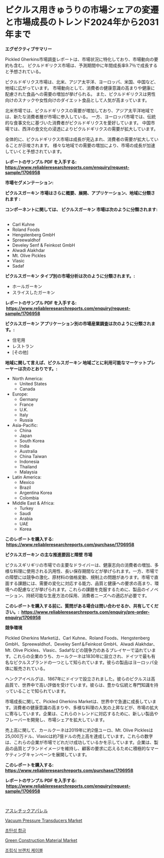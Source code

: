 <p><h1>ピクルス用きゅうりの市場シェアの変遷と市場成長のトレンド2024年から2031年まで</h1></p><p><strong>エグゼクティブサマリー</strong></p>
<p><p>Pickled Gherkins市場調査レポートは、市場状況に特化しており、市場動向の要約も含む。 ピクルドギリクス市場は、予測期間中に年間成長率9.7％で成長すると予想されている。</p><p>ピクルドギリクス市場は、北米、アジア太平洋、ヨーロッパ、米国、中国など、地域に広がっています。 市場動向として、消費者の健康意識の高まりや健康に配慮された食品への需要の増加が挙げられる。 また、ピクルドギリクスは男性向けのスナックや女性向けのダイエット食品として人気が高まっています。</p><p>北米市場では、ピクルドギリクスの需要が増加しており、アジア太平洋地域では、新たな消費者層が市場に参入している。 一方、ヨーロッパ市場では、伝統的な食事文化に基づいた消費者がピクルドギリクスを愛好しています。 中国市場では、西洋の食文化の浸透によりピクルドギリクスの需要が拡大しています。</p><p>全体的に、ピクルドギリクス市場は成長が見込まれ、消費者の需要が拡大していることが示唆されます。 様々な地域での需要の増加により、市場の成長が加速していくと予想されています。</p></p>
<p><strong>レポートのサンプル PDF を入手する: <a href="https://www.reliableresearchreports.com/enquiry/request-sample/1706958">https://www.reliableresearchreports.com/enquiry/request-sample/1706958</a></strong></p>
<p><strong>市場セグメンテーション:</strong></p>
<p><strong> ピクルスガーキン 市場はさらに概要、展開、アプリケーション、地域に分類されます :</strong></p>
<p><strong>コンポーネントに関しては、 ピクルスガーキン 市場は次のように分類されます: &nbsp;</strong></p>
<p><ul><li>Carl Kuhne</li><li>Roland Foods</li><li>Hengstenberg GmbH</li><li>Spreewaldhof</li><li>Develey Senf & Feinkost GmbH</li><li>Alwadi Alakhdar</li><li>Mt. Olive Pickles</li><li>Vlasic</li><li>Sadaf</li></ul></p>
<p><strong> ピクルスガーキン タイプ別の市場分析は次のように分類されます。:</strong></p>
<p><ul><li>ホールガーキン</li><li>スライスしたガーキン</li></ul></p>
<p><strong>レポートのサンプル PDF を入手する: &nbsp;<a href="https://www.reliableresearchreports.com/enquiry/request-sample/1706958">https://www.reliableresearchreports.com/enquiry/request-sample/1706958</a></strong></p>
<p><strong> ピクルスガーキン アプリケーション別の市場産業調査は次のように分類されます。:</strong></p>
<p><ul><li>住宅用</li><li>レストラン</li><li>[その他]</li></ul></p>
<p><strong>地域に関して言えば、ピクルスガーキン 地域ごとに利用可能なマーケットプレーヤーは次のとおりです。:</strong></p>
<p><ul>
    <li>
        North America:
        <ul>
            <li>United States</li>
            <li>Canada</li>
        </ul>
    </li>
    <li>
        Europe:
        <ul>
            <li>Germany</li>
            <li>France</li>
            <li>U.K.</li>
            <li>Italy</li>
            <li>Russia</li>
        </ul>
    </li>
    <li>
        Asia-Pacific:
        <ul>
            <li>China</li>
            <li>Japan</li>
            <li>South Korea</li>
            <li>India</li>
            <li>Australia</li>
            <li>China Taiwan</li>
            <li>Indonesia</li>
            <li>Thailand</li>
            <li>Malaysia</li>
        </ul>
    </li>
    <li>
        Latin America:
        <ul>
            <li>Mexico</li>
            <li>Brazil</li>
            <li>Argentina Korea</li>
            <li>Colombia</li>
        </ul>
    </li>
    <li>
        Middle East & Africa:
        <ul>
            <li>Turkey</li>
            <li>Saudi</li>
            <li>Arabia</li>
            <li>UAE</li>
            <li>Korea</li>
        </ul>
    </li>
    </ul></p>
<p><strong>このレポートを購入する: &nbsp;<a href="https://www.reliableresearchreports.com/purchase/1706958">https://www.reliableresearchreports.com/purchase/1706958</a></strong></p>
<p><strong>ピクルスガーキン の主な推進要因と障壁 市場</strong></p>
<p><p>ピクルスギリギリの市場での主要なドライバーは、健康志向の消費者の増加、多様な料理に使用される汎用性、長い保存期間などが挙げられます。一方、市場での障壁には競争の激化、原材料の価格変動、規制上の問題があります。市場で直面する課題には、需要の変化に対応する能力、品質と健康への要求の高まり、環境への配慮などが挙げられます。これらの課題を克服するために、製品のイノベーション、持続可能な生産方法の採用、消費者ニーズへの適応が必要です。</p></p>
<p><strong>このレポートを購入する前に、質問がある場合は問い合わせるか、共有してください。:&nbsp; <a href="https://www.reliableresearchreports.com/enquiry/pre-order-enquiry/1706958">https://www.reliableresearchreports.com/enquiry/pre-order-enquiry/1706958</a></strong></p>
<p><strong>競争環境</strong></p>
<p><p>Pickled Gherkins Marketは、Carl Kuhne、Roland Foods、Hengstenberg GmbH、Spreewaldhof、Develey Senf＆Feinkost GmbH、Alwadi Alakhdar、Mt. Olive Pickles、Vlasic、Sadafなどの競争力のあるプレイヤーで溢れています。これらの企業のうち、カールクーネは1830年に設立され、ドイツで最も有名なピクルスブランドの一つとして知られています。彼らの製品はヨーロッパ全体に販売されている。</p><p>ヘンクアイベルグは、1867年にドイツで設立されました。彼らのピクルスは高品質で、世界中で高い評価を受けています。彼らは、豊かな伝統と専門知識を持っていることで知られています。</p><p>市場成長に関して、Pickled Gherkins Marketは、世界中で急速に成長しています。消費者の健康意識の高まりや、多様な料理の人気の上昇などが、市場の拡大に寄与しています。企業は、これらのトレンドに対応するために、新しい製品やフレーバーを開発し、市場シェアを拡大しています。</p><p>売上高に関して、カールクーネは2019年に約2億ユーロ、Mt. Olive Picklesは25,000万ドル、Vlasicは約7億ドルの売上高を達成しています。これらの数字は、これらの企業が市場でどれだけ成功しているかを示しています。企業は、製品の品質とブランドイメージを維持し、顧客の要求に応えるために積極的なマーケティングキャンペーンを展開しています。</p></p>
<p><strong>このレポートを購入する: &nbsp; <a href="https://www.reliableresearchreports.com/purchase/1706958">https://www.reliableresearchreports.com/purchase/1706958</a></strong></p>
<p><strong>レポートのサンプル PDF を入手する: &nbsp;<a href="https://www.reliableresearchreports.com/enquiry/request-sample/1706958">https://www.reliableresearchreports.com/enquiry/request-sample/1706958</a></strong><strong></strong></p>
<p>&nbsp;</p>
<p><p><a href="https://medium.com/@estasprer20231/%E9%81%8B%E5%8B%95%E6%9C%8D%E5%B8%82%E5%A0%B4%E3%81%AF%E5%B8%82%E5%A0%B4%E3%82%B7%E3%82%A7%E3%82%A2-%E5%B8%82%E5%A0%B4%E5%8B%95%E5%90%91-%E5%B8%82%E5%A0%B4%E6%88%90%E9%95%B7%E3%81%AB%E9%96%A2%E3%81%99%E3%82%8B%E6%83%85%E5%A0%B1%E3%82%92%E6%8F%90%E4%BE%9B%E3%81%97%E3%81%BE%E3%81%99-8ab10b817240">アスレチックアパレル</a></p><p><a href="https://github.com/mauripalmi/Market-Research-Report-List-2/blob/main/vacuum-pressure-transducers-market.md">Vacuum Pressure Transducers Market</a></p><p><a href="https://github.com/vs019sa3m8x/Market-Research-Report-List-1/blob/main/568244010344.md">초탄성 합금</a></p><p><a href="https://sudsy-motorcycle-bbc.notion.site/Green-Construction-Material-Market-Size-2024-2031-Global-Industrial-Analysis-Key-Geographical-Reg-73d2a3121c654206bd149945b5e0968c">Green Construction Material Market</a></p><p><a href="https://github.com/Madalyell456456/Market-Research-Report-List-1/blob/main/607628010345.md">조립식 브랜치 케이블</a></p></p>